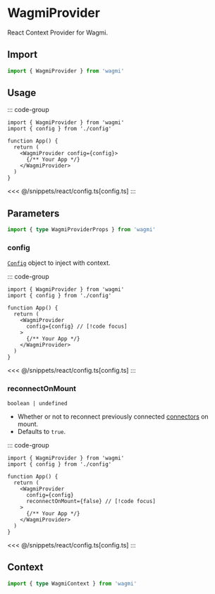 # WagmiProvider

React Context Provider for Wagmi.

## Import

```ts
import { WagmiProvider } from 'wagmi'
```

## Usage

::: code-group

```tsx [app.tsx]
import { WagmiProvider } from 'wagmi'
import { config } from './config' 

function App() {
  return (
    <WagmiProvider config={config}> 
      {/** Your App */}
    </WagmiProvider>
  )
}
```

<<< @/snippets/react/config.ts[config.ts]
:::

## Parameters

```ts
import { type WagmiProviderProps } from 'wagmi'
```

### config

[`Config`](/react/api/createConfig#config) object to inject with context.

::: code-group

```tsx [app.tsx]
import { WagmiProvider } from 'wagmi'
import { config } from './config' 

function App() {
  return (
    <WagmiProvider
      config={config} // [!code focus]
    >
      {/** Your App */}
    </WagmiProvider>
  )
}
```

<<< @/snippets/react/config.ts[config.ts]
:::

### reconnectOnMount

`boolean | undefined`

- Whether or not to reconnect previously connected [connectors](/react/api/createConfig#connectors) on mount.
- Defaults to `true`.

::: code-group

```tsx [app.tsx]
import { WagmiProvider } from 'wagmi'
import { config } from './config' 

function App() {
  return (
    <WagmiProvider
      config={config}
      reconnectOnMount={false} // [!code focus]
    >
      {/** Your App */}
    </WagmiProvider>
  )
}
```

<<< @/snippets/react/config.ts[config.ts]
:::

## Context

```ts
import { type WagmiContext } from 'wagmi'
```
